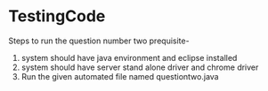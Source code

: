 # TestingCode
Steps to run the question number two
prequisite-
1. system should have java environment and eclipse installed
2. system should have server stand alone driver and chrome driver
3. Run the given automated file named questiontwo.java
